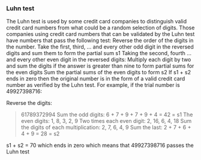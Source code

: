 ### Luhn test

The Luhn test is used by some credit card companies to distinguish valid credit card numbers from what could be a random selection of digits.
Those companies using credit card numbers that can be validated by the Luhn test have numbers that pass the following test:
Reverse the order of the digits in the number.
Take the first, third, ... and every other odd digit in the reversed digits and sum them to form the partial sum s1
Taking the second, fourth ... and every other even digit in the reversed digits:
Multiply each digit by two and sum the digits if the answer is greater than nine to form partial sums for the even digits
Sum the partial sums of the even digits to form s2
If s1 + s2 ends in zero then the original number is in the form of a valid credit card number as verified by the Luhn test.
For example, if the trial number is 49927398716:

Reverse the digits:

>    61789372994
Sum the odd digits:
>    6 + 7 + 9 + 7 + 9 + 4 = 42 = s1
The even digits:
>    1,  8,  3,  2,  9
  Two times each even digit:
>    2, 16,  6,  4, 18
  Sum the digits of each multiplication:
>    2,  7,  6,  4,  9
  Sum the last:
>    2 + 7 + 6 + 4 + 9 = 28 = s2


s1 + s2 = 70 which ends in zero which means that 49927398716 passes the Luhn test